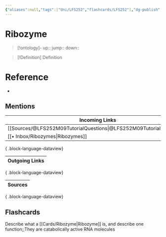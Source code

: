 ```yaml
---
{"aliases":null,"tags":["Uni/LFS252","flashcards/LFS252"],"dg-publish":true,"permalink":"/cards/ribozyme/","dgPassFrontmatter":true}
---
```


# Ribozyme

> [!ontology]-
> up:: 
> jump:: 
> down:: 

> [!Definition] Definition

# Reference

- 

## Mentions

| Incoming Links                                                          |
| ----------------------------------------------------------------------- |
| [[Sources/@LFS252M09TutorialQuestions\|@LFS252M09TutorialQuestions]] |
| [[• Inbox/Ribozymes\|Ribozymes]]                                     |

{ .block-language-dataview}

| Outgoing Links |
| -------------- |

{ .block-language-dataview}

| Sources |
| ------- |

{ .block-language-dataview}

## Flashcards

Describe what a [[Cards/Ribozyme\|Ribozyme]] is, and describe one function;;They are catabolically active RNA molecules
<!--SR:!2024-11-06,1,230-->